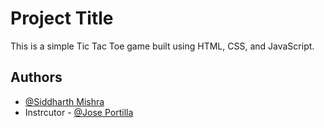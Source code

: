 
# Project Title

This is a simple Tic Tac Toe game built using HTML, CSS, and JavaScript.


## Authors

- [@Siddharth Mishra](https://github.com/siddharth07-ui)
- Instrcutor - [@Jose Portilla](https://www.linkedin.com/in/jmportilla)